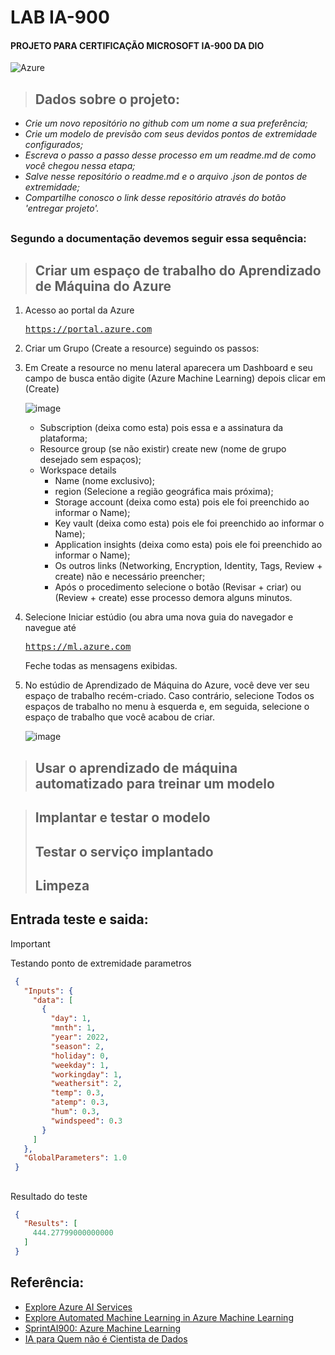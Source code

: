 
# LAB IA-900
#### PROJETO PARA CERTIFICAÇÃO MICROSOFT IA-900 DA DIO

![Azure](https://img.shields.io/badge/azure-%230072C6.svg?style=for-the-badge&logo=microsoftazure&logoColor=white)

> ## Dados sobre o projeto:

- _Crie um novo repositório no github com um nome a sua preferência;_
- _Crie um modelo de previsão com seus devidos pontos de extremidade configurados;_
- _Escreva o passo a passo desse processo em um readme.md de como você chegou nessa etapa;_
- _Salve nesse repositório o readme.md e o arquivo .json de pontos de extremidade;_
- _Compartilhe conosco o link desse repositório através do botão 'entregar projeto'._

##
### Segundo a documentação devemos seguir essa sequência:
##

> ## Criar um espaço de trabalho do Aprendizado de Máquina do Azure
  1. Acesso ao portal da Azure <pre>https://portal.azure.com</pre>
  2. Criar um Grupo (Create a resource) seguindo os passos:
  3. Em Create a resource no menu lateral aparecera um Dashboard e seu campo de busca então digite (Azure Machine Learning) depois clicar em (Create)
     
     ![image](https://github.com/vinicius-campelo/lab-ia900/assets/74797865/7d21adca-3e5e-4f55-8455-b16ee5968d1a)

      - Subscription (deixa como esta) pois essa e a assinatura da plataforma;
      - Resource group (se não existir) create new (nome de grupo desejado sem espaços);
      - Workspace details
        - Name (nome exclusivo);
        - region (Selecione a região geográfica mais próxima);
        - Storage account (deixa como esta) pois ele foi preenchido ao informar o Name);
        - Key vault (deixa como esta) pois ele foi preenchido ao informar o Name);
        - Application insights (deixa como esta) pois ele foi preenchido ao informar o Name);
        - Os outros links (Networking, Encryption, Identity, Tags, Review + create) não e necessário preencher;
        - Após o procedimento selecione o botão (Revisar + criar) ou (Review + create) esse processo demora alguns minutos.

 
  4. Selecione Iniciar estúdio (ou abra uma nova guia do navegador e navegue até <pre>https://ml.azure.com</pre> Feche todas as mensagens exibidas.
  5. No estúdio de Aprendizado de Máquina do Azure, você deve ver seu espaço de trabalho recém-criado. Caso contrário, selecione Todos os espaços de trabalho no menu à esquerda e, em seguida, selecione o espaço de trabalho que você acabou de criar.

     ![image](https://github.com/vinicius-campelo/lab-ia900/assets/74797865/4f417994-716a-4e74-8ccc-669216b545cb)





> ## Usar o aprendizado de máquina automatizado para treinar um modelo


> ## Implantar e testar o modelo
> ## Testar o serviço implantado
> ## Limpeza


## Entrada teste e saida:
> [!IMPORTANT]
Testando ponto de extremidade parametros

```json
 {
   "Inputs": { 
     "data": [
       {
         "day": 1,
         "mnth": 1,   
         "year": 2022,
         "season": 2,
         "holiday": 0,
         "weekday": 1,
         "workingday": 1,
         "weathersit": 2, 
         "temp": 0.3, 
         "atemp": 0.3,
         "hum": 0.3,
         "windspeed": 0.3 
       }
     ]    
   },   
   "GlobalParameters": 1.0
 }
```
## 
Resultado do teste

```json
 {
   "Results": [
     444.27799000000000
   ]
 }
```

  
## Referência:

 - [Explore Azure AI Services](https://microsoftlearning.github.io/mslearn-ai-fundamentals/Instructions/Labs/02-content-safety.html)
 - [Explore Automated Machine Learning in Azure Machine Learning](https://microsoftlearning.github.io/mslearn-ai-fundamentals/Instructions/Labs/01-machine-learning.html)
 - [SprintAI900: Azure Machine Learning](https://www.youtube.com/watch?v=PzdYcJ1pRPI&t=18s)
 - [IA para Quem não é Cientista de Dados](https://www.youtube.com/watch?v=a4_7HdJ1cys&t=1918s)

  



